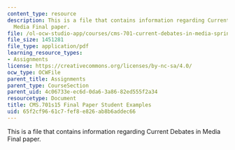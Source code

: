```yaml
---
content_type: resource
description: This is a file that contains information regarding Current Debates in
  Media Final paper.
file: /ol-ocw-studio-app/courses/cms-701-current-debates-in-media-spring-2015/65f2cf9661c7fef8e826ab8b6addec66_MITCMS_701S15_FinalPaper.pdf
file_size: 1451281
file_type: application/pdf
learning_resource_types:
- Assignments
license: https://creativecommons.org/licenses/by-nc-sa/4.0/
ocw_type: OCWFile
parent_title: Assignments
parent_type: CourseSection
parent_uid: 4c06733e-ec6d-0da6-3a86-82ed555f2a34
resourcetype: Document
title: CMS.701s15 Final Paper Student Examples
uid: 65f2cf96-61c7-fef8-e826-ab8b6addec66
---
```

This is a file that contains information regarding Current Debates in Media Final paper.